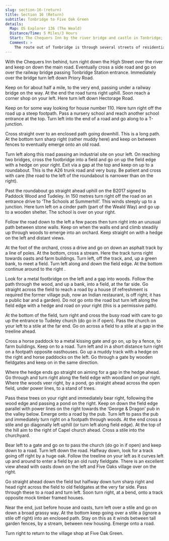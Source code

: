 ```yaml
---
slug: section-16-(return)
title: Section 16 (Return)
subtitle: Tonbridge to Five Oak Green
details:
  Map: OS Explorer 136 (The Weald)
  Distance/Time: 5 Miles/3 Hours
  Start: The Chequers Inn by the river bridge and castle in Tonbridge; public carparks.
  Comment: >
    The route out of Tonbridge is through several streets of residential housing then a long an enclosed footpath with a muddy section. There is a difficult main road crossing then 150 metres up a busy side road. It is worth the effort because there is excellent varied countryside for the rest of the walk and two outstanding churches at Tudeley (Chagal windows) and Capel (medieval wall paintings).
---
```

With the Chequers Inn behind, turn right down the High Street over the river and keep on down the main road. Eventually cross a side road and go on over the railway bridge passing Tonbridge Station entrance. Immediately over the bridge turn left down Priory Road.

Keep on for about half a mile, to the very end, passing under a railway bridge on the way. At the end the road turns right uphill. Soon reach a corner shop on your left. Here turn left down Hectorage Road.

Keep on for some way looking for house number 110. Here turn right off the road up a steep footpath. Pass a nursery school and reach another school entrance at the top. Turn left into the end of a road and go along to a T-junction.

Cross straight over to an enclosed path going downhill. This is a long path. At the bottom turn sharp right (rather muddy here) and keep on between fences to eventually emerge onto an old road.

Turn left along this road passing an industrial site on your left. On reaching two bridges, cross the footbridge into a field and go on up the field edge with a hedge on your right. Exit via a gap at the top and keep on up to a roundabout. This is the A26 trunk road and very busy. Be patient and cross with care (the road to the left of the roundabout is narrower than on the right).

Past the roundabout go straight ahead uphill on the B2017 signed to Paddock Wood and Tudeley. In 150 metres turn right off the road on an entrance drive to ‘The Schools at Summerhill’. This winds steeply up to a junction. Here turn left on a cinder path (part of the Weald Way) and go up to a wooden shelter. The school is over on your right.

Follow the road down to the left a few paces then turn right into an unusual path between stone walls. Keep on when the walls end and climb steadily up through woods to emerge into an orchard. Keep straight on with a hedge on the left and distant views.

At the foot of the orchard, cross a drive and go on down an asphalt track by a line of poles. At the bottom, cross a stream. Here the track turns right towards oasts and farm buildings. Turn left, off the track, and, up a green bank, to meet a field. Turn left along and down the field edge. At the bottom continue around to the right .

Look for a metal footbridge on the left and a gap into woods. Follow the path through the wood, and up a bank, into a field, at the far side. Go straight across the field to reach a road by a house (if refreshment is required the former village pub, now an Indian restaurant, is off right; it has a public bar and a garden). Do not go onto the road but turn left along the field edge with a hedge and road on your right (this is a permissive path).

At the bottom of the field, turn right and cross the busy road with care to go up the entrance to Tudeley church (do go in if open). Pass the church on your left to a stile at the far end. Go on across a field to a stile at a gap in the treeline ahead.

Cross a horse paddock to a metal kissing gate and go on, up by a fence, to farm buildings. Keep on to a road. Turn left and in a short distance turn right on a footpath opposite oasthouses. Go up a muddy track with a hedge on the right and horse paddocks on the left. Go through a gate by wooden fieldgates and keep on in the same direction.

Where the hedge ends go straight on aiming for a gap in the hedge ahead. Go through and turn right along the field edge with woodland on your right. Where the woods veer right, by a pond, go straight ahead across the open field, under power lines, to a stand of trees.

Pass these trees on your right and immediately bear right, following the wood edge and passing a pond on the right. Keep on down the field edge parallel with power lines on the right towards the ‘George & Dragon’ pub in the valley below. Emerge onto a road by the pub. Turn left to pass the pub and immediately turn right on a footpath through woods. At the end cross a stile and go diagonally left uphill (or turn left along field edge). At the top of the hill aim to the right of Capel church ahead. Cross a stile into the churchyard.

Bear left to a gate and go on to pass the church (do go in if open) and keep down to a road. Turn left down the road. Halfway down, look for a track going off right by a huge oak. Follow the treeline on your left as it curves left up and around to enter a field by an old rusty fieldgate. There is an excellent view ahead with oasts down on the left and Five Oaks village over on the right.

Go straight ahead down the field but halfway down turn sharp right and head right across the field to old fieldgates at the very far side. Pass through these to a road and turn left. Soon turn right, at a bend, onto a track opposite mock timber framed houses.

Near the end, just before house and oasts, turn left over a stile and go on down a broad grassy way. At the bottom keep going over a stile a (ignore a stile off right) into an enclosed path. Stay on this as it winds between tall garden fences, by a stream, between new housing. Emerge onto a road.

Turn right to return to the village shop at Five Oak Green.

